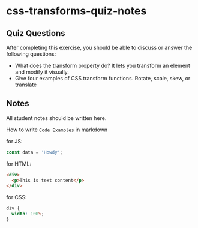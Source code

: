 # css-transforms-quiz-notes

## Quiz Questions

After completing this exercise, you should be able to discuss or answer the following questions:

- What does the transform property do?
  It lets you transform an element and modify it visually.
- Give four examples of CSS transform functions.
  Rotate, scale, skew, or translate

## Notes

All student notes should be written here.

How to write `Code Examples` in markdown

for JS:

```javascript
const data = 'Howdy';
```

for HTML:

```html
<div>
  <p>This is text content</p>
</div>
```

for CSS:

```css
div {
  width: 100%;
}
```
